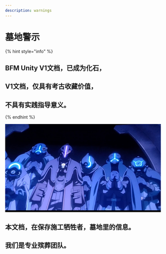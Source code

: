 ```yaml
---
description: warnings
---
```


# 墓地警示

{% hint style="info" %}
## **BFM Unity V1文档，已成为化石，**

## **V1文档，仅具有考古收藏价值，**

## **不具有实践指导意义。**
{% endhint %}

![](.gitbook/assets/9lddq5-60urxrz7it3cs1hc-u0.png)

## 本文档，在保存施工牺牲者，墓地里的信息。

## 我们是专业殡葬团队。

